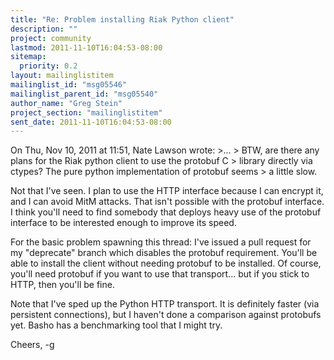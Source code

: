 ```yaml
---
title: "Re: Problem installing Riak Python client"
description: ""
project: community
lastmod: 2011-11-10T16:04:53-08:00
sitemap:
  priority: 0.2
layout: mailinglistitem
mailinglist_id: "msg05546"
mailinglist_parent_id: "msg05540"
author_name: "Greg Stein"
project_section: "mailinglistitem"
sent_date: 2011-11-10T16:04:53-08:00
---
```



On Thu, Nov 10, 2011 at 11:51, Nate Lawson  wrote:
&gt;...
&gt; BTW, are there any plans for the Riak python client to use the protobuf C 
&gt; library directly via ctypes? The pure python implementation of protobuf seems 
&gt; a little slow.

Not that I've seen. I plan to use the HTTP interface because I can
encrypt it, and I can avoid MitM attacks. That isn't possible with the
protobuf interface. I think you'll need to find somebody that deploys
heavy use of the protobuf interface to be interested enough to improve
its speed.

For the basic problem spawning this thread: I've issued a pull request
for my "deprecate" branch which disables the protobuf requirement.
You'll be able to install the client without needing protobuf to be
installed. Of course, you'll need protobuf if you want to use that
transport... but if you stick to HTTP, then you'll be fine.

Note that I've sped up the Python HTTP transport. It is definitely
faster (via persistent connections), but I haven't done a comparison
against protobufs yet. Basho has a benchmarking tool that I might try.

Cheers,
-g


